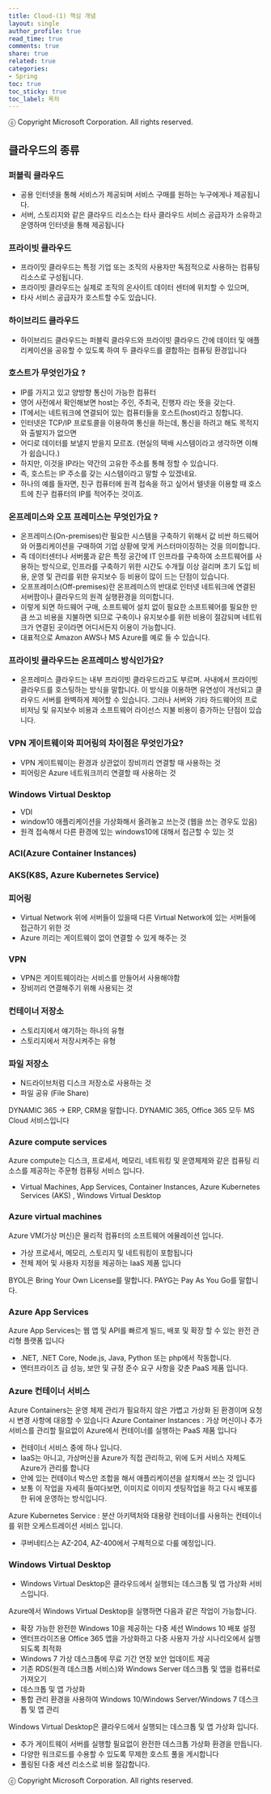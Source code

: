 ```yaml
---
title: Cloud-(1) 핵심 개념
layout: single
author_profile: true
read_time: true
comments: true
share: true
related: true
categories:
- Spring
toc: true
toc_sticky: true
toc_label: 목차
---
```


ⓒ Copyright Microsoft Corporation. All rights reserved.


## 클라우드의 종류

### 퍼블릭 클라우드
- 공용 인터넷을 통해 서비스가 제공되며 서비스 구매를 원하는 누구에게나 제공됩니다. 
- 서버, 스토리지와 같은 클라우드 리소스는 타사 클라우드 서비스 공급자가 소유하고 운영하며 인터넷을 통해 제공됩니다

### 프라이빗 클라우드
- 프라이밋 클라우드는 특정 기업 또는 조직의 사용자만 독점적으로 사용하는 컴퓨팅 리소스로 구성됩니다.
- 프라이빗 클라우드는 실제로 조직의 온사이트 데이터 센터에 위치할 수 있으며, 
- 타사 서비스 공급자가 호스트할 수도 있습니다.

### 하이브리드 클라우드
- 하이브리드 클라우드는 퍼블릭 클라우드와 프라이빗 클라우드 간에 데이터 및 애플리케이션을 공유할 수 있도록 하여 두 클라우드를 결합하는 컴퓨팅 환경입니다

### 호스트가 무엇인가요 ? 
- IP를 가지고 있고 양방향 통신이 가능한 컴퓨터 
- 영어 사전에서 확인해보면 host는 주인, 주최국, 진행자 라는 뜻을 갖는다.
- IT에서는 네트워크에 연결되어 있는 컴퓨터들을 호스트(host)라고 칭합니다.
- 인터넷은 TCP/IP 프로토콜을 이용하여 통신을 하는데, 통신을 하려고 해도 목적지와 출발지가 없으면 
- 어디로 데이터를 보낼지 받을지 모르죠. (현실의 택배 시스템이라고 생각하면 이해가 쉽습니다.)
- 하지만, 이것을 IP라는 약간의 고유한 주소를 통해 정할 수 있습니다.
- 즉, 호스트는 IP 주소를 갖는 시스템이라고 말할 수 있겠네요.
- 하나의 예를 들자면, 친구 컴퓨터에 원격 접속을 하고 싶어서 텔넷을 이용할 때 호스트에 친구 컴퓨터의 IP를 적어주는 것이죠.


### 온프레미스와 오프 프레미스는 무엇인가요 ?
- 온프레미스(On-premises)란 필요한 시스템을 구축하기 위해서 값 비싼 하드웨어와 어플리케이션을 구매하여 기업 상황에 맞게 커스터마이징하는 것을 의미합니다. 
- 즉 데이터센터나 서버룸과 같은 특정 공간에 IT 인프라를 구축하여 소프트웨어를 사용하는 방식으로, 인프라를  구축하기 위한 시간도 수개월 이상 걸리며 초기 도입 비용, 운영 및 관리를 위한 유지보수 등 비용이 많이 드는 단점이 있습니다.
- 오프프레미스(Off-premises)란 온프레미스의 반대로 인터넷 네트워크에 연결된 서버팜이나 클라우드의 원격 실행환경을 의미합니다. 
- 이렇게  되면 하드웨어 구매, 소프트웨어 설치 없이 필요한 소프트웨어를 필요한 만큼 쓰고 비용을 지불하면 되므로 구축이나 유지보수를 위한 비용이 절감되며 네트워크가 연결된 곳이라면 어디서든지 이용이 가능합니다.
- 대표적으로 Amazon AWS나 MS Azure를 예로 들 수 있습니다.

### 프라이빗 클라우드는 온프레미스 방식인가요?
- 온프레미스 클라우드는 내부 프라이빗 클라우드라고도 부르며. 사내에서 프라이빗 클라우드를 호스팅하는 방식을 말합니다. 
이 방식을 이용하면 유연성이 개선되고 클라우드 서버를 완벽하게 제어할 수 있습니다. 
그러나 서버와 기타 하드웨어의 프로비저닝 및 유지보수 비용과 소프트웨어 라이선스 지불 비용이 증가하는 단점이 있습니다.

### VPN 게이트웨이와 피어링의 차이점은 무엇인가요?
- VPN 게이트웨이는 환경과 상관없이 장비끼리 연결할 때 사용하는 것
- 피어링은 Azure 네트워크끼리 연결할 때 사용하는 것

### Windows Virtual Desktop 
- VDI
- window10 애플리케이션을 가상화해서 올려놓고 쓰는것 (웹을 쓰는 경우도 있음)
- 원격 접속해서 다른 환경에 있는 windows10에 대해서 접근할 수 있는 것

### ACI(Azure Container Instances)

### AKS(K8S, Azure Kubernetes Service)

### 피어링
- Virtual Network 위에 서버들이 있을때 다른 Virtual Network에 있는 서버들에 접근하기 위한 것
- Azure 끼리는 게이트웨이 없이 연결할 수 있게 해주는 것

### VPN
- VPN은 게이트웨이라는 서비스를 만들어서 사용해야함
- 장비끼리 연결해주기 위해 사용되는 것

### 컨테이너 저장소
- 스토리지에서 얘기하는 하나의 유형 
- 스토리지에서 저장시켜주는 유형 

### 파일 저장소
- N드라이브처럼 디스크 저장소로 사용하는 것
- 파일 공유 (File Share)

DYNAMIC 365 -> ERP, CRM을 말합니다.
DYNAMIC 365, Office 365 모두 MS Cloud 서비스입니다

### Azure compute services
Azure compute는 디스크, 프로세서, 메모리, 네트워킹 및 운영체제와 같은 컴퓨팅 리소스를 제공하는 주문형 컴퓨팅 서비스 입니다.
- Virtual Machines, App Services, Container Instances, Azure Kubernetes Services (AKS) , Windows Virtual Desktop 

### Azure virtual machines
Azure VM(가상 머신)은 물리적 컴퓨터의 소프트웨어 에뮬레이션 입니다.
- 가상 프로세서, 메모리, 스토리지 및 네트워킹이 포함됩니다
- 전체 제어 및 사용자 지정을 제공하는 IaaS 제품 입니다

BYOL은 Bring Your Own License를 말합니다.
PAYG는 Pay As You Go를 말합니다.

### Azure App Services
Azure App Services는 웹 앱 및 API를 빠르게 빌드, 배포 및 확장 할 수 있는 완전 관리형 플랫폼 입니다
- .NET, .NET Core, Node.js, Java, Python 또는 php에서 작동합니다.
- 엔터프라이즈 급 성능, 보안 및 규정 준수 요구 사항을 갖춘 PaaS 제품 입니다.

### Azure 컨테이너 서비스
Azure Containers는 운영 체제 관리가 필요하지 않은 가볍고 가상화 된 환경이며 요청 시 변경 사항에 대응할 수 있습니다
Azure Container Instances : 가상 머신이나 추가 서비스를 관리할 필요없이 Azure에서 컨테이너를 실행하는 PaaS 제품 입니다
- 컨테이너 서비스 중에 하나 입니다. 
- IaaS는 아니고, 가상머신을 Azure가 직접 관리하고, 위에 도커 서비스 자체도 Azure가 관리를 합니다 
- 안에 있는 컨테이너 박스만 조합을 해서 애플리케이션을 설치해서 쓰는 것 입니다
- 보통 이 작업을 자세히 들여다보면, 이미지로 이미지 셋팅작업을 하고 다시 배포를 한 뒤에 운영하는 방식입니다. 

Azure Kubernetes Service : 분산 아키텍처와 대용량 컨테이너를 사용하는 컨테이너를 위한 오케스트레이션 서비스 입니다.
- 쿠버네티스는 AZ-204, AZ-400에서 구체적으로 다룰 예정입니다.

### Windows Virtual Desktop
- Windows Virtual Desktop은 클라우드에서 실행되는 데스크톱 및 앱 가상화 서비스입니다.

Azure에서 Windows Virtual Desktop을 실행하면 다음과 같은 작업이 가능합니다.
- 확장 가능한 완전한 Windows 10을 제공하는 다중 세션 Windows 10 배포 설정
- 엔터프라이즈용 Office 365 앱을 가상화하고 다중 사용자 가상 시나리오에서 실행되도록 최적화
- Windows 7 가상 데스크톱에 무료 기간 연장 보안 업데이트 제공
- 기존 RDS(원격 데스크톱 서비스)와 Windows Server 데스크톱 및 앱을 컴퓨터로 가져오기
- 데스크톱 및 앱 가상화
- 통합 관리 환경을 사용하여 Windows 10/Windows Server/Windows 7 데스크톱 및 앱 관리


Windows Virtual Desktop은 클라우드에서 실행되는 데스크톱 및 앱 가상화 입니다.
- 추가 게이트웨이 서버를 실행할 필요없이 완전한 데스크톱 가상화 환경을 만듭니다.
- 다양한 워크로드를 수용할 수 있도록 무제한 호스트 풀을 게시합니다
- 풀링된 다중 세션 리소스로 비용 절감합니다.


ⓒ Copyright Microsoft Corporation. All rights reserved.

